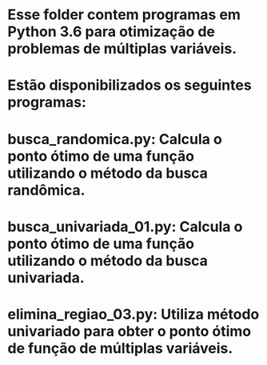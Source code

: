# Esse folder contem programas em Python 3.6 para otimização de problemas de múltiplas variáveis.

# Estão disponibilizados os seguintes programas:
# busca_randomica.py: Calcula o ponto ótimo de uma função utilizando o método da busca randômica.
# busca_univariada_01.py: Calcula o ponto ótimo de uma função utilizando o método da busca univariada.
# elimina_regiao_03.py: Utiliza método univariado para obter o ponto ótimo de função de múltiplas variáveis.